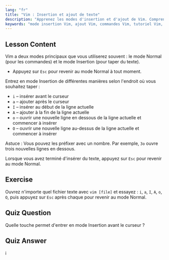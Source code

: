 ```yaml
---
lang: "fr"
title: "Vim : Insertion et ajout de texte"
description: "Apprenez les modes d'insertion et d'ajout de Vim. Comprenez les commandes 'i', 'a', 'I', 'A', 'o', 'O' pour une édition de texte efficace. Améliorez vos compétences Vim dès maintenant !"
keywords: "mode insertion Vim, ajout Vim, commandes Vim, tutoriel Vim, éditeur de texte Linux, Vim pour débutants, guide Vim, Vim 'i' 'a"
---
```


## Lesson Content

Vim a deux modes principaux que vous utiliserez souvent : le mode Normal (pour les commandes) et le mode Insertion (pour taper du texte).

- Appuyez sur `Esc` pour revenir au mode Normal à tout moment.

Entrez en mode Insertion de différentes manières selon l'endroit où vous souhaitez taper :

- `i` – insérer avant le curseur
- `a` – ajouter après le curseur
- `I` – insérer au début de la ligne actuelle
- `A` – ajouter à la fin de la ligne actuelle
- `o` – ouvrir une nouvelle ligne en dessous de la ligne actuelle et commencer à insérer
- `O` – ouvrir une nouvelle ligne au-dessus de la ligne actuelle et commencer à insérer

Astuce : Vous pouvez les préfixer avec un nombre. Par exemple, `3o` ouvre trois nouvelles lignes en dessous.

Lorsque vous avez terminé d'insérer du texte, appuyez sur `Esc` pour revenir au mode Normal.

## Exercise

Ouvrez n'importe quel fichier texte avec `vim [file]` et essayez : `i`, `a`, `I`, `A`, `o`, `O`, puis appuyez sur `Esc` après chaque pour revenir au mode Normal.

## Quiz Question

Quelle touche permet d'entrer en mode Insertion avant le curseur ?

## Quiz Answer

i
